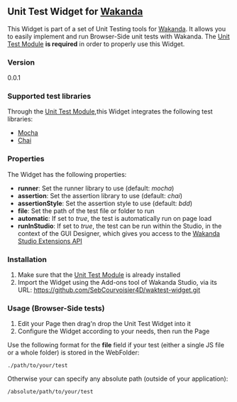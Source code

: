 ## Unit Test Widget for [Wakanda](http://wakanda.org)This Widget is part of a set of Unit Testing tools for [Wakanda](http://wakanda.org).It allows you to easily implement and run Browser-Side unit tests with Wakanda.The [Unit Test Module](https://github.com/SebCourvoisier4D/waktest-module.git) **is required** in order to properly use this Widget.### Version0.0.1### Supported test librariesThrough the [Unit Test Module](https://github.com/SebCourvoisier4D/waktest-module.git),this Widget integrates the following test libraries:* [Mocha](http://mochajs.org)* [Chai](http://chaijs.com)### PropertiesThe Widget has the following properties:* __runner__: Set the runner library to use (default: *mocha*)* __assertion__: Set the assertion library to use (default: *chai*)* __assertionStyle__: Set the assertion style to use (default: *bdd*)* __file__: Set the path of the test file or folder to run* __automatic__: If set to *true*, the test is automatically run on page load* __runInStudio__: If set to *true*, the test can be run within the Studio, in the context of the GUI Designer, which gives you access to the [Wakanda Studio Extensions API](http://doc.wakanda.org/home2.en.html#/Wakanda-Studio-Extensions-API/Wakanda-Studio-Extensions-API.100-872838.en.html)### Installation1. Make sure that the [Unit Test Module](https://github.com/SebCourvoisier4D/waktest-module.git) is already installed2. Import the Widget using the Add-ons tool of Wakanda Studio, via its URL: https://github.com/SebCourvoisier4D/waktest-widget.git### Usage (Browser-Side tests)1. Edit your Page then drag'n drop the Unit Test Widget into it2. Configure the Widget according to your needs, then run the PageUse the following format for the __file__ field if your test (either a single JS file or a whole folder) is stored in the WebFolder:```./path/to/your/test```Otherwise your can specify any absolute path (outside of your application):```/absolute/path/to/your/test```
